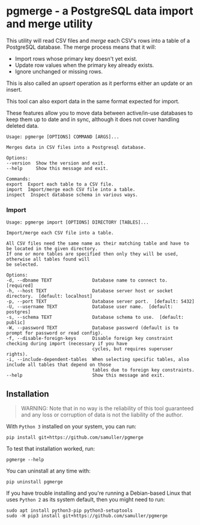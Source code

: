 # pgmerge - a PostgreSQL data import and merge utility

This utility will read CSV files and *merge* each CSV's rows into a table of a PostgreSQL database. The merge process means that it will:

* Import rows whose primary key doesn't yet exist.
* Update row values when the primary key already exists.
* Ignore unchanged or missing rows.

This is also called an *upsert* operation as it performs either an update or an insert.

This tool can also export data in the same format expected for import.

These features allow you to move data between active/in-use databases to keep them up to date and in sync, although it does not cover handling deleted data.

    Usage: pgmerge [OPTIONS] COMMAND [ARGS]...

    Merges data in CSV files into a Postgresql database.

    Options:
    --version  Show the version and exit.
    --help     Show this message and exit.

    Commands:
    export  Export each table to a CSV file.
    import  Import/merge each CSV file into a table.
    inspect  Inspect database schema in various ways.

### Import

    Usage: pgmerge import [OPTIONS] DIRECTORY [TABLES]...

    Import/merge each CSV file into a table.

    All CSV files need the same name as their matching table and have to be located in the given directory.
    If one or more tables are specified then only they will be used, otherwise all tables found will
    be selected.

    Options:
    -d, --dbname TEXT               Database name to connect to.  [required]
    -h, --host TEXT                 Database server host or socket directory.  [default: localhost]
    -p, --port TEXT                 Database server port.  [default: 5432]
    -U, --username TEXT             Database user name.  [default: postgres]
    -s, --schema TEXT               Database schema to use.  [default: public]
    -W, --password TEXT             Database password (default is to prompt for password or read config).
    -f, --disable-foreign-keys      Disable foreign key constraint checking during import (necessary if you have
                                    cycles, but requires superuser rights).
    -i, --include-dependent-tables  When selecting specific tables, also include all tables that depend on those
                                    tables due to foreign key constraints.
    --help                          Show this message and exit.

## Installation

> WARNING: Note that in no way is the reliability of this tool guaranteed and any loss or corruption of data is not the liability of the author.

With `Python 3` installed on your system, you can run:

    pip install git+https://github.com/samuller/pgmerge

To test that installation worked, run:

    pgmerge --help

You can uninstall at any time with:

    pip uninstall pgmerge

If you have trouble installing and you're running a Debian-based Linux that uses `Python 2` as its system default, then you might need to run:

    sudo apt install python3-pip python3-setuptools
    sudo -H pip3 install git+https://github.com/samuller/pgmerge








